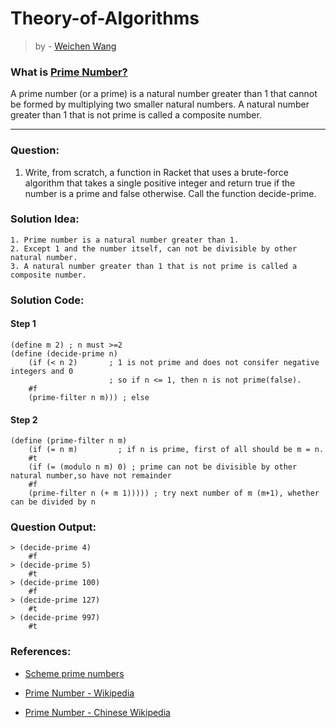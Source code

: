 # Theory-of-Algorithms
> by - [Weichen Wang](https://w326004741.github.io/)

### What is [Prime Number?](https://en.wikipedia.org/wiki/Prime_number)
A prime number (or a prime) is a natural number greater than 1 that cannot be formed by multiplying two smaller natural numbers. A natural number greater than 1 that is not prime is called a composite number.

***

### Question:
1. Write, from scratch, a function in Racket that uses a brute-force algorithm that takes a single positive integer and return true if the number is a prime and false otherwise. Call the function decide-prime.

### Solution Idea:
```
1. Prime number is a natural number greater than 1. 
2. Except 1 and the number itself, can not be divisible by other natural number. 
3. A natural number greater than 1 that is not prime is called a composite number.
```

### Solution Code:
#### Step 1
```Racket
(define m 2) ; n must >=2
(define (decide-prime n)
    (if (< n 2)       ; 1 is not prime and does not consifer negative integers and 0
                      ; so if n <= 1, then n is not prime(false).
    #f
    (prime-filter n m))) ; else
```

#### Step 2
```Racket
(define (prime-filter n m)
    (if (= n m)         ; if n is prime, first of all should be m = n. 
    #t
    (if (= (modulo n m) 0) ; prime can not be divisible by other natural number,so have not remainder
    #f
    (prime-filter n (+ m 1))))) ; try next number of m (m+1), whether can be divided by n
```

### Question Output:
```Racket
> (decide-prime 4)
    #f
> (decide-prime 5)
    #t
> (decide-prime 100)
    #f
> (decide-prime 127)
    #t
> (decide-prime 997)
    #t
```


### References:

- [Scheme prime numbers](https://stackoverflow.com/questions/13791047/scheme-prime-numbers)

- [Prime Number - Wikipedia](https://en.wikipedia.org/wiki/Prime_number)

- [Prime Number - Chinese Wikipedia](https://zh.wikipedia.org/wiki/%E7%B4%A0%E6%95%B0)